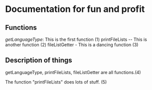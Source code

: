 # Documentation for fun and profit

## Functions
*getLanguageType*: This is the first function (1)
printFileLists -- This is another function (2)
fileListGetter - This is a dancing function (3)

## Description of things
getLanguageType, printFileLists, fileListGetter are all functions.(4)


The function "printFileLists" does lots of stuff. (5)
